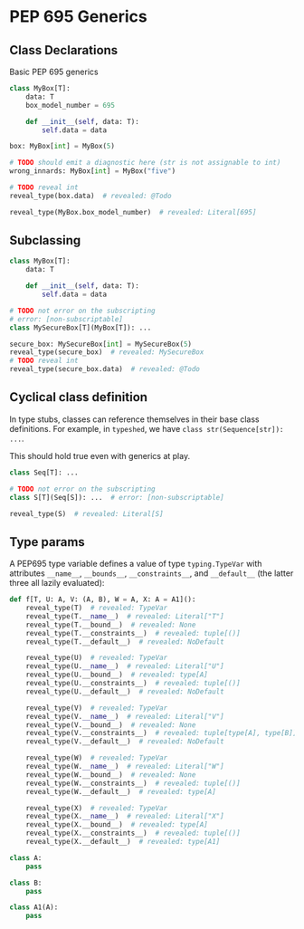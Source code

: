 # PEP 695 Generics

## Class Declarations

Basic PEP 695 generics

```py
class MyBox[T]:
    data: T
    box_model_number = 695

    def __init__(self, data: T):
        self.data = data

box: MyBox[int] = MyBox(5)

# TODO should emit a diagnostic here (str is not assignable to int)
wrong_innards: MyBox[int] = MyBox("five")

# TODO reveal int
reveal_type(box.data)  # revealed: @Todo

reveal_type(MyBox.box_model_number)  # revealed: Literal[695]
```

## Subclassing

```py
class MyBox[T]:
    data: T

    def __init__(self, data: T):
        self.data = data

# TODO not error on the subscripting
# error: [non-subscriptable]
class MySecureBox[T](MyBox[T]): ...

secure_box: MySecureBox[int] = MySecureBox(5)
reveal_type(secure_box)  # revealed: MySecureBox
# TODO reveal int
reveal_type(secure_box.data)  # revealed: @Todo
```

## Cyclical class definition

In type stubs, classes can reference themselves in their base class definitions. For example, in
`typeshed`, we have `class str(Sequence[str]): ...`.

This should hold true even with generics at play.

```py path=a.pyi
class Seq[T]: ...

# TODO not error on the subscripting
class S[T](Seq[S]): ...  # error: [non-subscriptable]

reveal_type(S)  # revealed: Literal[S]
```

## Type params

A PEP695 type variable defines a value of type `typing.TypeVar` with attributes `__name__`,
`__bounds__`, `__constraints__`, and `__default__` (the latter three all lazily evaluated):

```py
def f[T, U: A, V: (A, B), W = A, X: A = A1]():
    reveal_type(T)  # revealed: TypeVar
    reveal_type(T.__name__)  # revealed: Literal["T"]
    reveal_type(T.__bound__)  # revealed: None
    reveal_type(T.__constraints__)  # revealed: tuple[()]
    reveal_type(T.__default__)  # revealed: NoDefault

    reveal_type(U)  # revealed: TypeVar
    reveal_type(U.__name__)  # revealed: Literal["U"]
    reveal_type(U.__bound__)  # revealed: type[A]
    reveal_type(U.__constraints__)  # revealed: tuple[()]
    reveal_type(U.__default__)  # revealed: NoDefault

    reveal_type(V)  # revealed: TypeVar
    reveal_type(V.__name__)  # revealed: Literal["V"]
    reveal_type(V.__bound__)  # revealed: None
    reveal_type(V.__constraints__)  # revealed: tuple[type[A], type[B]]
    reveal_type(V.__default__)  # revealed: NoDefault

    reveal_type(W)  # revealed: TypeVar
    reveal_type(W.__name__)  # revealed: Literal["W"]
    reveal_type(W.__bound__)  # revealed: None
    reveal_type(W.__constraints__)  # revealed: tuple[()]
    reveal_type(W.__default__)  # revealed: type[A]

    reveal_type(X)  # revealed: TypeVar
    reveal_type(X.__name__)  # revealed: Literal["X"]
    reveal_type(X.__bound__)  # revealed: type[A]
    reveal_type(X.__constraints__)  # revealed: tuple[()]
    reveal_type(X.__default__)  # revealed: type[A1]

class A:
    pass

class B:
    pass

class A1(A):
    pass
```
